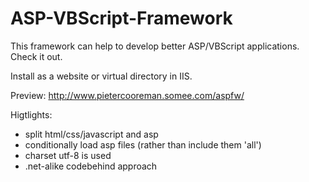 # ASP-VBScript-Framework

This framework can help to develop better ASP/VBScript applications. Check it out.

Install as a website or virtual directory in IIS.

Preview: http://www.pietercooreman.somee.com/aspfw/

Higtlights:
* split html/css/javascript and asp
* conditionally load asp files (rather than include them 'all')
* charset utf-8 is used
* .net-alike codebehind approach
